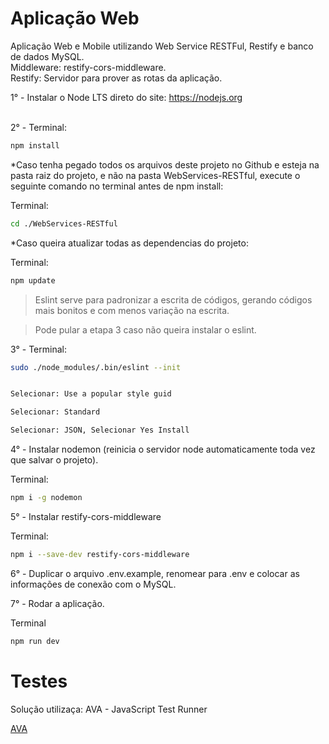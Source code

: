 # Aplicação Web

Aplicação Web e Mobile utilizando Web Service RESTFul, Restify e banco de dados MySQL.  
Middleware: restify-cors-middleware.  
Restify: Servidor para prover as rotas da aplicação.

1° - Instalar o Node LTS direto do site: https://nodejs.org<br /><br />

2° - Terminal: 
```Bash
npm install
```

*Caso tenha pegado todos os arquivos deste projeto no Github e esteja na pasta raiz do projeto, e não na pasta WebServices-RESTful, execute o seguinte comando no terminal antes de npm install:

Terminal:
```Bash
cd ./WebServices-RESTful
```

*Caso queira atualizar todas as dependencias do projeto:

Terminal: 
```Bash
npm update
```

> Eslint serve para padronizar a escrita de códigos, gerando códigos mais bonitos e com menos variação na escrita.

> Pode pular a etapa 3 caso não queira instalar o eslint.

3° - Terminal: 
```Bash
sudo ./node_modules/.bin/eslint --init


Selecionar: Use a popular style guid

Selecionar: Standard

Selecionar: JSON, Selecionar Yes Install
```

4° - Instalar nodemon (reinicia o servidor node automaticamente toda vez que salvar o projeto).

Terminal: 
```Bash
npm i -g nodemon
```

5° - Instalar restify-cors-middleware

Terminal: 
```Bash
npm i --save-dev restify-cors-middleware
```

6° - Duplicar o arquivo .env.example, renomear para .env e colocar as informações de conexão com o MySQL.

7° - Rodar a aplicação.

Terminal
```Bash
npm run dev
```

# Testes

Solução utilizaça: AVA - JavaScript Test Runner

[AVA](https://github.com/avajs/ava "Github AVA - JavaScript Test Runner")